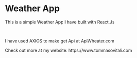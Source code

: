 <h1> Weather App </h1>
<p>This is a simple Weather App I have built with React.Js</p><br>
<p>I have used AXIOS to make get Api at ApiWheater.com</><br>
  <p>Check out more at my website: https://www.tommasovitali.com </p>
